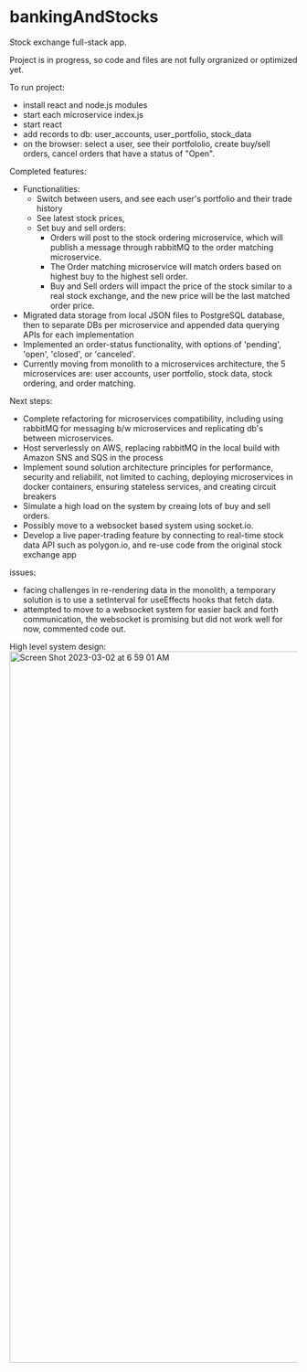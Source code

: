 # bankingAndStocks

Stock exchange full-stack app.

Project is in progress, so code and files are not fully orgranized or optimized yet.

To run project:

-  install react and node.js modules
-  start each microservice index.js
-  start react
-  add records to db: user_accounts, user_portfolio, stock_data
-  on the browser: select a user, see their portfololio, create buy/sell orders, cancel orders that have a status of "Open".

Completed features:

-  Functionalities: 
   -  Switch between users, and see each user's portfolio and their trade history
   - See latest stock prices, 
   - Set buy and sell orders:
      - Orders will post to the stock ordering microservice, which will publish a message through rabbitMQ to the order matching microservice.
      - The Order matching microservice will match orders based on highest buy to the highest sell order.
      - Buy and Sell orders will impact the price of the stock similar to a real stock exchange, and the new price will be the last matched order price.
-  Migrated data storage from local JSON files to PostgreSQL database, then to separate DBs per microservice and appended data querying APIs for each implementation
-  Implemented an order-status functionality, with options of 'pending', 'open', 'closed', or 'canceled'.
-  Currently moving from monolith to a microservices architecture, the 5 microservices are: user accounts, user portfolio, stock data, stock ordering, and order matching. 

Next steps:

-  Complete refactoring for microservices compatibility, including using rabbitMQ for messaging b/w microservices and replicating db's between microservices.
- Host serverlessly on AWS, replacing rabbitMQ in the local build with Amazon SNS and SQS in the process
-  Implement sound solution architecture principles for performance, security and reliabilit, not limited to caching, deploying microservices in docker containers, ensuring stateless services, and creating circuit breakers
-  Simulate a high load on the system by creaing lots of buy and sell orders.
-  Possibly move to a websocket based system using socket.io.
- Develop a live paper-trading feature by connecting to real-time stock data API such as polygon.io, and re-use code from the original stock exchange app

issues:

-  facing challenges in re-rendering data in the monolith, a temporary solution is to use a setInterval for useEffects hooks that fetch data.
-  attempted to move to a websocket system for easier back and forth communication, the websocket is promising but did not work well for now, commented code out.

High level system design:
<img width="1245" alt="Screen Shot 2023-03-02 at 6 59 01 AM" src="https://user-images.githubusercontent.com/52921619/222810242-33159bfc-c21d-4a5b-b285-f711f8527d66.png">


